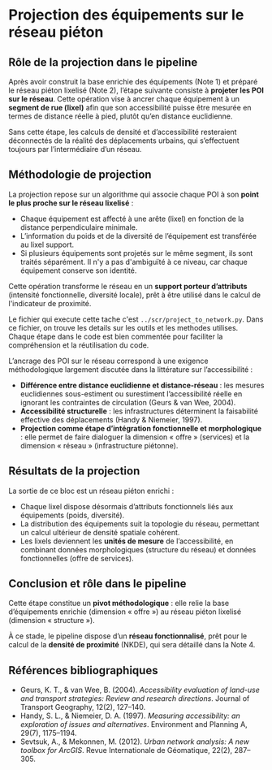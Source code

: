# Projection des équipements sur le réseau piéton

## Rôle de la projection dans le pipeline

Après avoir construit la base enrichie des équipements (Note 1) et préparé le réseau piéton lixelisé (Note 2), l’étape suivante consiste à **projeter les POI sur le réseau**. Cette opération vise à ancrer chaque équipement à un **segment de rue (lixel)** afin que son accessibilité puisse être mesurée en termes de distance réelle à pied, plutôt qu’en distance euclidienne.

Sans cette étape, les calculs de densité et d’accessibilité resteraient déconnectés de la réalité des déplacements urbains, qui s’effectuent toujours par l’intermédiaire d’un réseau.


## Méthodologie de projection

La projection repose sur un algorithme qui associe chaque POI à son **point le plus proche sur le réseau lixelisé** :

* Chaque équipement est affecté à une arête (lixel) en fonction de la distance perpendiculaire minimale.
* L’information du poids et de la diversité de l’équipement est transférée au lixel support.
* Si plusieurs équipements sont projetés sur le même segment, ils sont traités séparément. Il n'y a pas d'ambiguïté à ce niveau, car chaque équipement conserve son identité.

Cette opération transforme le réseau en un **support porteur d’attributs** (intensité fonctionnelle, diversité locale), prêt à être utilisé dans le calcul de l'indicateur de proximité.

Le fichier qui execute cette tache c'est `../scr/project_to_network.py`. Dans ce fichier, on trouve les details sur les outils et les methodes utilises. Chaque étape dans le code est bien commentée pour faciliter la compréhension et la réutilisation du code.

L’ancrage des POI sur le réseau correspond à une exigence méthodologique largement discutée dans la littérature sur l’accessibilité :

* **Différence entre distance euclidienne et distance-réseau** : les mesures euclidiennes sous-estiment ou surestiment l’accessibilité réelle en ignorant les contraintes de circulation (Geurs & van Wee, 2004).
* **Accessibilité structurelle** : les infrastructures déterminent la faisabilité effective des déplacements (Handy & Niemeier, 1997).
* **Projection comme étape d’intégration fonctionnelle et morphologique** : elle permet de faire dialoguer la dimension « offre » (services) et la dimension « réseau » (infrastructure piétonne).


## Résultats de la projection

La sortie de ce bloc est un réseau piéton enrichi :

* Chaque lixel dispose désormais d’attributs fonctionnels liés aux équipements (poids, diversité).
* La distribution des équipements suit la topologie du réseau, permettant un calcul ultérieur de densité spatiale cohérent.
* Les lixels deviennent les **unités de mesure** de l’accessibilité, en combinant données morphologiques (structure du réseau) et données fonctionnelles (offre de services).


## Conclusion et rôle dans le pipeline

Cette étape constitue un **pivot méthodologique** : elle relie la base d’équipements enrichie (dimension « offre ») au réseau piéton lixelisé (dimension « structure »).

À ce stade, le pipeline dispose d’un **réseau fonctionnalisé**, prêt pour le calcul de la **densité de proximité** (NKDE), qui sera détaillé dans la Note 4.


## Références bibliographiques

* Geurs, K. T., & van Wee, B. (2004). *Accessibility evaluation of land-use and transport strategies: Review and research directions*. Journal of Transport Geography, 12(2), 127–140.
* Handy, S. L., & Niemeier, D. A. (1997). *Measuring accessibility: an exploration of issues and alternatives*. Environment and Planning A, 29(7), 1175–1194.
* Sevtsuk, A., & Mekonnen, M. (2012). *Urban network analysis: A new toolbox for ArcGIS*. Revue Internationale de Géomatique, 22(2), 287–305.


